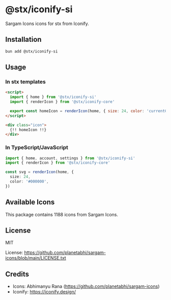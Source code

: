 # @stx/iconify-si

Sargam Icons icons for stx from Iconify.

## Installation

```bash
bun add @stx/iconify-si
```

## Usage

### In stx templates

```html
<script>
  import { home } from '@stx/iconify-si'
  import { renderIcon } from '@stx/iconify-core'

  export const homeIcon = renderIcon(home, { size: 24, color: 'currentColor' })
</script>

<div class="icon">
  {!! homeIcon !!}
</div>
```

### In TypeScript/JavaScript

```typescript
import { home, account, settings } from '@stx/iconify-si'
import { renderIcon } from '@stx/iconify-core'

const svg = renderIcon(home, {
  size: 24,
  color: '#000000',
})
```

## Available Icons

This package contains 1188 icons from Sargam Icons.

## License

MIT

License: https://github.com/planetabhi/sargam-icons/blob/main/LICENSE.txt

## Credits

- Icons: Abhimanyu Rana (https://github.com/planetabhi/sargam-icons)
- Iconify: https://iconify.design/
